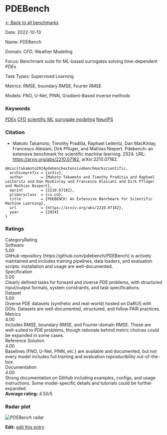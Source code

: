 # PDEBench

<p><a class="md-button back-link" href="../">← Back to all benchmarks</a></p>
<div class="info-block meta-block">
  <p class="meta-row"><span class="meta-label">Date</span><span class="meta-sep">:</span> <span class="meta-value">2022-10-13</span></p>
  <p class="meta-row"><span class="meta-label">Name</span><span class="meta-sep">:</span> <span class="meta-value">PDEBench</span></p>
  <p class="meta-row"><span class="meta-label">Domain</span><span class="meta-sep">:</span> <span class="meta-value">CFD; Weather Modeling</span></p>
  <p class="meta-row"><span class="meta-label">Focus</span><span class="meta-sep">:</span> <span class="meta-value">Benchmark suite for ML-based surrogates solving time-dependent PDEs</span></p>
  <p class="meta-row"><span class="meta-label">Task Types</span><span class="meta-sep">:</span> <span class="meta-value">Supervised Learning</span></p>
  <p class="meta-row"><span class="meta-label">Metrics</span><span class="meta-sep">:</span> <span class="meta-value">RMSE, boundary RMSE, Fourier RMSE</span></p>
  <p class="meta-row"><span class="meta-label">Models</span><span class="meta-sep">:</span> <span class="meta-value">FNO, U-Net, PINN, Gradient-Based inverse methods</span></p>
</div>
<h3>Keywords</h3>

<div class="chips"><a class="chip chip-link" href="../#kw=PDEs">PDEs</a> <a class="chip chip-link" href="../#kw=CFD">CFD</a> <a class="chip chip-link" href="../#kw=scientific%20ML">scientific ML</a> <a class="chip chip-link" href="../#kw=surrogate%20modeling">surrogate modeling</a> <a class="chip chip-link" href="../#kw=NeurIPS">NeurIPS</a> </div>
<h3>Citation</h3>

- Makoto Takamoto, Timothy Praditia, Raphael Leiteritz, Dan MacKinlay, Francesco Alesiani, Dirk Pflüger, and Mathias Niepert. Pdebench: an extensive benchmark for scientific machine learning. 2024. URL: https://arxiv.org/abs/2210.07182, arXiv:2210.07182.

<pre><code class="language-bibtex">@misc{takamoto2024pdebenchextensivebenchmarkscientific,
  archiveprefix = {arXiv},
  author        = {Makoto Takamoto and Timothy Praditia and Raphael Leiteritz and Dan MacKinlay and Francesco Alesiani and Dirk Pflüger and Mathias Niepert},
  eprint        = {2210.07182},
  primaryclass  = {cs.LG},
  title         = {PDEBENCH: An Extensive Benchmark for Scientific Machine Learning},
  url           = {https://arxiv.org/abs/2210.07182},
  year          = {2024}
}</code></pre>
<h3>Ratings</h3>
<div class="ratings-grid">
  <div class="ratings-head ratings-cell"><span>Category</span><span>Rating</span></div>
  <div class="rating-item">  <div class="rating-cat">Software</div>  <div class="rating-badge">5.00</div>  <div class="rating-bar"><span style="width:100%"></span></div>  <div class="rating-reason">GitHub repository (https://github.com/pdebench/PDEBench) is actively maintained and includes
training pipelines, data loaders, and evaluation scripts. Installation and usage are well-documented.
</div></div><div class="rating-item">  <div class="rating-cat">Specification</div>  <div class="rating-badge">5.00</div>  <div class="rating-bar"><span style="width:100%"></span></div>  <div class="rating-reason">Clearly defined tasks for forward and inverse PDE problems, with structured input/output formats,
system constraints, and task specifications.
</div></div><div class="rating-item">  <div class="rating-cat">Dataset</div>  <div class="rating-badge">5.00</div>  <div class="rating-bar"><span style="width:100%"></span></div>  <div class="rating-reason">Diverse PDE datasets (synthetic and real-world) hosted on DaRUS with DOIs. Datasets are
well-documented, structured, and follow FAIR practices.
</div></div><div class="rating-item">  <div class="rating-cat">Metrics</div>  <div class="rating-badge">4.00</div>  <div class="rating-bar"><span style="width:80%"></span></div>  <div class="rating-reason">Includes RMSE, boundary RMSE, and Fourier-domain RMSE. These are well-suited to PDE problems,
though rationale behind metric choices could be expanded in some cases.
</div></div><div class="rating-item">  <div class="rating-cat">Reference Solution</div>  <div class="rating-badge">4.00</div>  <div class="rating-bar"><span style="width:80%"></span></div>  <div class="rating-reason">Baselines (FNO, U-Net, PINN, etc.) are available and documented, but not every model
includes full training and evaluation reproducibility out-of-the-box.
</div></div><div class="rating-item">  <div class="rating-cat">Documentation</div>  <div class="rating-badge">4.00</div>  <div class="rating-bar"><span style="width:80%"></span></div>  <div class="rating-reason">Strong documentation on GitHub including examples, configs, and usage instructions.
Some model-specific details and tutorials could be further expanded.
</div></div>
</div>
<div class="avg-rating">  <strong>Average rating:</strong> <span class="badge badge--ok badge--sm">4.50/5</span></div><h3>Radar plot</h3>

<div class="radar-wrap"><img class="radar-img" alt="PDEBench radar" src="../../../tex/images/pdebench_radar.png" /></div>

<p><strong>Edit:</strong> <a href="https://github.com/mlcommons-science/benchmark/tree/main/source">edit this entry</a></p>
